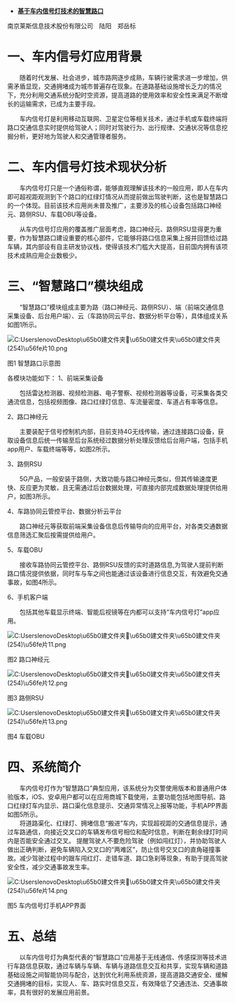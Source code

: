 - [**基于车内信号灯技术的智慧路口**](http://www.its-china.org.cn/SvoteDao?CREMARKS=0&sid=1634699692)

南京莱斯信息技术股份有限公司　陆阳　郑岳标

# 一、车内信号灯应用背景

　　随着时代发展、社会进步，城市路网逐步成熟，车辆行驶需求进一步增加，供需矛盾显现，交通拥堵成为城市普遍存在现象。在道路基础设施增长乏力的情况下，充分利用交通系统分配时空资源，提高道路的使用效率和安全性来满足不断增长的运输需求，已成为主要手段。

　　车内信号灯是利用移动互联网、卫星定位等相关技术，通过手机或车载终端将路口交通信息实时提供给驾驶人；同时对驾驶行为、出行规律、交通状况等信息挖掘分析，更好地为驾驶人和交通管理者服务。

# 二、车内信号灯技术现状分析

　　车内信号灯只是一个通俗称谓，能够直观理解该技术的一般应用，即人在车内即可超视距观测到下个路口的红绿灯情况从而提前做出驾驶判断，这也是智慧路口的一个体现。目前该技术应用尚未普及推广，主要涉及的核心设备包括路口神经元、路侧RSU、车载OBU等设备。

　　从车内信号灯应用的覆盖推广层面考虑，路口神经元、路侧RSU显得更为重要，作为智慧路口建设重要的核心部件，它能够将路口信息采集上报并回馈给过路车辆，其内部设有自主研发协议栈，使得该技术门槛大大提高，目前国内拥有该项技术成熟应用企业数极少。

# 三、“智慧路口”模块组成

　　“智慧路口”模块组成主要为路（路口神经元、路侧RSU）、端（前端交通信息采集设备、后台用户端）、云（车路协同云平台、数据分析平台等），具体组成关系如图1所示。



![C:UserslenovoDesktop\u65b0建文件夹\u65b0建文件夹\u65b0建文件夹 (254)\u56fe片10.png](http://www.its-china.org.cn/ZNJTXH/ueditor/jsp/upload/image/20211020/1634699637225078369.png)

图1 智慧路口示意图

各模块功能如下：
1、前端采集设备

　　包括雷达检测器、视频检测器、电子警察、视频检测器等设备，可采集各类交通流信息，包括视频图像、路口红绿灯信息、车流量密度、车道占有率等信息。

2、路口神经元

　　主要装配于信号控制机内部，目前支持4G无线传输，通过连接路口设备，获取设备信息后统一传输至后台系统经过数据分析处理反馈给后台用户端，包括手机app用户、车载终端等等，如图2所示。

3、路侧RSU

　　5G产品，一般安装于路侧，大致功能与路口神经元类似，但其传输速度更快、反应更为灵敏，且无需通过后台数据处理，可直接内部完成数据处理提供给用户，如图3所示。

4、车路协同云管控平台、数据分析云平台

　　路口神经元等获取前端采集设备信息后传输导向的应用平台，对各类交通数据信息筛选汇聚后按需提供给用户。

5、车载OBU

　　接收车路协同云管控平台、路侧RSU反馈的实时道路信息,为驾驶人提前判断路口情况提供依据，同时车与车之间也能通过该设备进行信息交互，有效避免交通事故，如图4所示。

6、手机客户端

　　包括其他车载显示终端、智能后视镜等在内都可以支持“车内信号灯”app应用。



![C:UserslenovoDesktop\u65b0建文件夹\u65b0建文件夹\u65b0建文件夹 (254)\u56fe片11.png](http://www.its-china.org.cn/ZNJTXH/ueditor/jsp/upload/image/20211020/1634699649485020228.png)

图2 路口神经元

![C:UserslenovoDesktop\u65b0建文件夹\u65b0建文件夹\u65b0建文件夹 (254)\u56fe片12.png](http://www.its-china.org.cn/ZNJTXH/ueditor/jsp/upload/image/20211020/1634699653575034501.png)

图3 路侧RSU

![C:UserslenovoDesktop\u65b0建文件夹\u65b0建文件夹\u65b0建文件夹 (254)\u56fe片13.png](http://www.its-china.org.cn/ZNJTXH/ueditor/jsp/upload/image/20211020/1634699657044063609.png)

图4 车载OBU

# 四、系统简介

　　车内信号灯作为“智慧路口”典型应用，该系统分为交警使用版本和普通用户体验版本，iOS、安卓用户都可以在应用商城下载使用，主要功能包括地图导航、路口红绿灯车内显示、路口渠化信息提示、交通异常情况上报等功能，手机APP界面如图5所示。      
　　将道路渠化、红绿灯、拥堵信息“搬进”车内，实现超视距的交通信息提示，通过车路通信，向接近交叉口的车辆发布信号相位和配时信息，判断在剩余绿灯时间内是否能安全通过交叉。  提醒驾驶人不要危险驾驶（例如闯红灯），并协助驾驶人做出正确判断，避免车辆陷入交叉口的“两难区”，防止信号交叉口的直角碰撞事故。减少驾驶过程中的跟车闯红灯、走错车道、路口急刹等现象，有助于提高驾驶安全性，减少交通事故发生率。

![C:UserslenovoDesktop\u65b0建文件夹\u65b0建文件夹\u65b0建文件夹 (254)\u56fe片14.png](http://www.its-china.org.cn/ZNJTXH/ueditor/jsp/upload/image/20211020/1634699665181061245.png)

图5 车内信号灯手机APP界面

# 五、总结

　　以车内信号灯为典型代表的“智慧路口”应用基于无线通信、传感探测等技术进行车路信息获取，通过车辆与车辆、车辆与道路信息交互和共享，实现车辆和道路基础设施之间智能协同与配合，达到优化利用系统资源，提高道路交通安全、缓解交通拥堵的目标，实现人、车、路实时信息交互，有效降低了交通违法、交通事故率，具有很好的发展应用前景。